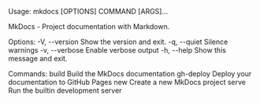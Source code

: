 Usage: mkdocs [OPTIONS] COMMAND [ARGS]...

MkDocs - Project documentation with Markdown.

Options:
-V, --version Show the version and exit.
-q, --quiet Silence warnings
-v, --verbose Enable verbose output
-h, --help Show this message and exit.

Commands:
build Build the MkDocs documentation
gh-deploy Deploy your documentation to GitHub Pages
new Create a new MkDocs project
serve Run the builtin development server
